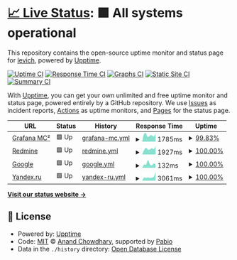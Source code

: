 # [📈 Live Status](https://levich.github.io/upptime): <!--live status--> **🟩 All systems operational**

This repository contains the open-source uptime monitor and status page for [levich](https://levich.github.io/upptime), powered by [Upptime](https://github.com/upptime/upptime).

[![Uptime CI](https://github.com/levich/upptime/workflows/Uptime%20CI/badge.svg)](https://github.com/levich/upptime/actions?query=workflow%3A%22Uptime+CI%22)
[![Response Time CI](https://github.com/levich/upptime/workflows/Response%20Time%20CI/badge.svg)](https://github.com/levich/upptime/actions?query=workflow%3A%22Response+Time+CI%22)
[![Graphs CI](https://github.com/levich/upptime/workflows/Graphs%20CI/badge.svg)](https://github.com/levich/upptime/actions?query=workflow%3A%22Graphs+CI%22)
[![Static Site CI](https://github.com/levich/upptime/workflows/Static%20Site%20CI/badge.svg)](https://github.com/levich/upptime/actions?query=workflow%3A%22Static+Site+CI%22)
[![Summary CI](https://github.com/levich/upptime/workflows/Summary%20CI/badge.svg)](https://github.com/levich/upptime/actions?query=workflow%3A%22Summary+CI%22)

With [Upptime](https://upptime.js.org), you can get your own unlimited and free uptime monitor and status page, powered entirely by a GitHub repository. We use [Issues](https://github.com/levich/upptime/issues) as incident reports, [Actions](https://github.com/levich/upptime/actions) as uptime monitors, and [Pages](https://levich.github.io/upptime) for the status page.

<!--start: status pages-->
<!-- This summary is generated by Upptime (https://github.com/upptime/upptime) -->
<!-- Do not edit this manually, your changes will be overwritten -->
<!-- prettier-ignore -->
| URL | Status | History | Response Time | Uptime |
| --- | ------ | ------- | ------------- | ------ |
| <img alt="" src="https://icons.duckduckgo.com/ip3/grafana.mc-2.ml.ico" height="13"> [Grafana MC²](https://grafana.mc-2.ml) | 🟩 Up | [grafana-mc.yml](https://github.com/levich/upptime/commits/HEAD/history/grafana-mc.yml) | <details><summary><img alt="Response time graph" src="./graphs/grafana-mc/response-time-week.png" height="20"> 1785ms</summary><br><a href="https://levich.github.io/upptime/history/grafana-mc"><img alt="Response time 1770" src="https://img.shields.io/endpoint?url=https%3A%2F%2Fraw.githubusercontent.com%2Flevich%2Fupptime%2FHEAD%2Fapi%2Fgrafana-mc%2Fresponse-time.json"></a><br><a href="https://levich.github.io/upptime/history/grafana-mc"><img alt="24-hour response time 2180" src="https://img.shields.io/endpoint?url=https%3A%2F%2Fraw.githubusercontent.com%2Flevich%2Fupptime%2FHEAD%2Fapi%2Fgrafana-mc%2Fresponse-time-day.json"></a><br><a href="https://levich.github.io/upptime/history/grafana-mc"><img alt="7-day response time 1785" src="https://img.shields.io/endpoint?url=https%3A%2F%2Fraw.githubusercontent.com%2Flevich%2Fupptime%2FHEAD%2Fapi%2Fgrafana-mc%2Fresponse-time-week.json"></a><br><a href="https://levich.github.io/upptime/history/grafana-mc"><img alt="30-day response time 1750" src="https://img.shields.io/endpoint?url=https%3A%2F%2Fraw.githubusercontent.com%2Flevich%2Fupptime%2FHEAD%2Fapi%2Fgrafana-mc%2Fresponse-time-month.json"></a><br><a href="https://levich.github.io/upptime/history/grafana-mc"><img alt="1-year response time 1770" src="https://img.shields.io/endpoint?url=https%3A%2F%2Fraw.githubusercontent.com%2Flevich%2Fupptime%2FHEAD%2Fapi%2Fgrafana-mc%2Fresponse-time-year.json"></a></details> | <details><summary><a href="https://levich.github.io/upptime/history/grafana-mc">99.83%</a></summary><a href="https://levich.github.io/upptime/history/grafana-mc"><img alt="All-time uptime 99.98%" src="https://img.shields.io/endpoint?url=https%3A%2F%2Fraw.githubusercontent.com%2Flevich%2Fupptime%2FHEAD%2Fapi%2Fgrafana-mc%2Fuptime.json"></a><br><a href="https://levich.github.io/upptime/history/grafana-mc"><img alt="24-hour uptime 100.00%" src="https://img.shields.io/endpoint?url=https%3A%2F%2Fraw.githubusercontent.com%2Flevich%2Fupptime%2FHEAD%2Fapi%2Fgrafana-mc%2Fuptime-day.json"></a><br><a href="https://levich.github.io/upptime/history/grafana-mc"><img alt="7-day uptime 99.83%" src="https://img.shields.io/endpoint?url=https%3A%2F%2Fraw.githubusercontent.com%2Flevich%2Fupptime%2FHEAD%2Fapi%2Fgrafana-mc%2Fuptime-week.json"></a><br><a href="https://levich.github.io/upptime/history/grafana-mc"><img alt="30-day uptime 99.96%" src="https://img.shields.io/endpoint?url=https%3A%2F%2Fraw.githubusercontent.com%2Flevich%2Fupptime%2FHEAD%2Fapi%2Fgrafana-mc%2Fuptime-month.json"></a><br><a href="https://levich.github.io/upptime/history/grafana-mc"><img alt="1-year uptime 99.98%" src="https://img.shields.io/endpoint?url=https%3A%2F%2Fraw.githubusercontent.com%2Flevich%2Fupptime%2FHEAD%2Fapi%2Fgrafana-mc%2Fuptime-year.json"></a></details>
| <img alt="" src="https://icons.duckduckgo.com/ip3/tasks.mc-2.ml.ico" height="13"> [Redmine](https://tasks.mc-2.ml) | 🟩 Up | [redmine.yml](https://github.com/levich/upptime/commits/HEAD/history/redmine.yml) | <details><summary><img alt="Response time graph" src="./graphs/redmine/response-time-week.png" height="20"> 1927ms</summary><br><a href="https://levich.github.io/upptime/history/redmine"><img alt="Response time 2069" src="https://img.shields.io/endpoint?url=https%3A%2F%2Fraw.githubusercontent.com%2Flevich%2Fupptime%2FHEAD%2Fapi%2Fredmine%2Fresponse-time.json"></a><br><a href="https://levich.github.io/upptime/history/redmine"><img alt="24-hour response time 2699" src="https://img.shields.io/endpoint?url=https%3A%2F%2Fraw.githubusercontent.com%2Flevich%2Fupptime%2FHEAD%2Fapi%2Fredmine%2Fresponse-time-day.json"></a><br><a href="https://levich.github.io/upptime/history/redmine"><img alt="7-day response time 1927" src="https://img.shields.io/endpoint?url=https%3A%2F%2Fraw.githubusercontent.com%2Flevich%2Fupptime%2FHEAD%2Fapi%2Fredmine%2Fresponse-time-week.json"></a><br><a href="https://levich.github.io/upptime/history/redmine"><img alt="30-day response time 1966" src="https://img.shields.io/endpoint?url=https%3A%2F%2Fraw.githubusercontent.com%2Flevich%2Fupptime%2FHEAD%2Fapi%2Fredmine%2Fresponse-time-month.json"></a><br><a href="https://levich.github.io/upptime/history/redmine"><img alt="1-year response time 2069" src="https://img.shields.io/endpoint?url=https%3A%2F%2Fraw.githubusercontent.com%2Flevich%2Fupptime%2FHEAD%2Fapi%2Fredmine%2Fresponse-time-year.json"></a></details> | <details><summary><a href="https://levich.github.io/upptime/history/redmine">100.00%</a></summary><a href="https://levich.github.io/upptime/history/redmine"><img alt="All-time uptime 100.00%" src="https://img.shields.io/endpoint?url=https%3A%2F%2Fraw.githubusercontent.com%2Flevich%2Fupptime%2FHEAD%2Fapi%2Fredmine%2Fuptime.json"></a><br><a href="https://levich.github.io/upptime/history/redmine"><img alt="24-hour uptime 100.00%" src="https://img.shields.io/endpoint?url=https%3A%2F%2Fraw.githubusercontent.com%2Flevich%2Fupptime%2FHEAD%2Fapi%2Fredmine%2Fuptime-day.json"></a><br><a href="https://levich.github.io/upptime/history/redmine"><img alt="7-day uptime 100.00%" src="https://img.shields.io/endpoint?url=https%3A%2F%2Fraw.githubusercontent.com%2Flevich%2Fupptime%2FHEAD%2Fapi%2Fredmine%2Fuptime-week.json"></a><br><a href="https://levich.github.io/upptime/history/redmine"><img alt="30-day uptime 100.00%" src="https://img.shields.io/endpoint?url=https%3A%2F%2Fraw.githubusercontent.com%2Flevich%2Fupptime%2FHEAD%2Fapi%2Fredmine%2Fuptime-month.json"></a><br><a href="https://levich.github.io/upptime/history/redmine"><img alt="1-year uptime 100.00%" src="https://img.shields.io/endpoint?url=https%3A%2F%2Fraw.githubusercontent.com%2Flevich%2Fupptime%2FHEAD%2Fapi%2Fredmine%2Fuptime-year.json"></a></details>
| <img alt="" src="https://icons.duckduckgo.com/ip3/google.com.ico" height="13"> [Google](https://google.com) | 🟩 Up | [google.yml](https://github.com/levich/upptime/commits/HEAD/history/google.yml) | <details><summary><img alt="Response time graph" src="./graphs/google/response-time-week.png" height="20"> 132ms</summary><br><a href="https://levich.github.io/upptime/history/google"><img alt="Response time 128" src="https://img.shields.io/endpoint?url=https%3A%2F%2Fraw.githubusercontent.com%2Flevich%2Fupptime%2FHEAD%2Fapi%2Fgoogle%2Fresponse-time.json"></a><br><a href="https://levich.github.io/upptime/history/google"><img alt="24-hour response time 118" src="https://img.shields.io/endpoint?url=https%3A%2F%2Fraw.githubusercontent.com%2Flevich%2Fupptime%2FHEAD%2Fapi%2Fgoogle%2Fresponse-time-day.json"></a><br><a href="https://levich.github.io/upptime/history/google"><img alt="7-day response time 132" src="https://img.shields.io/endpoint?url=https%3A%2F%2Fraw.githubusercontent.com%2Flevich%2Fupptime%2FHEAD%2Fapi%2Fgoogle%2Fresponse-time-week.json"></a><br><a href="https://levich.github.io/upptime/history/google"><img alt="30-day response time 132" src="https://img.shields.io/endpoint?url=https%3A%2F%2Fraw.githubusercontent.com%2Flevich%2Fupptime%2FHEAD%2Fapi%2Fgoogle%2Fresponse-time-month.json"></a><br><a href="https://levich.github.io/upptime/history/google"><img alt="1-year response time 128" src="https://img.shields.io/endpoint?url=https%3A%2F%2Fraw.githubusercontent.com%2Flevich%2Fupptime%2FHEAD%2Fapi%2Fgoogle%2Fresponse-time-year.json"></a></details> | <details><summary><a href="https://levich.github.io/upptime/history/google">100.00%</a></summary><a href="https://levich.github.io/upptime/history/google"><img alt="All-time uptime 100.00%" src="https://img.shields.io/endpoint?url=https%3A%2F%2Fraw.githubusercontent.com%2Flevich%2Fupptime%2FHEAD%2Fapi%2Fgoogle%2Fuptime.json"></a><br><a href="https://levich.github.io/upptime/history/google"><img alt="24-hour uptime 100.00%" src="https://img.shields.io/endpoint?url=https%3A%2F%2Fraw.githubusercontent.com%2Flevich%2Fupptime%2FHEAD%2Fapi%2Fgoogle%2Fuptime-day.json"></a><br><a href="https://levich.github.io/upptime/history/google"><img alt="7-day uptime 100.00%" src="https://img.shields.io/endpoint?url=https%3A%2F%2Fraw.githubusercontent.com%2Flevich%2Fupptime%2FHEAD%2Fapi%2Fgoogle%2Fuptime-week.json"></a><br><a href="https://levich.github.io/upptime/history/google"><img alt="30-day uptime 100.00%" src="https://img.shields.io/endpoint?url=https%3A%2F%2Fraw.githubusercontent.com%2Flevich%2Fupptime%2FHEAD%2Fapi%2Fgoogle%2Fuptime-month.json"></a><br><a href="https://levich.github.io/upptime/history/google"><img alt="1-year uptime 100.00%" src="https://img.shields.io/endpoint?url=https%3A%2F%2Fraw.githubusercontent.com%2Flevich%2Fupptime%2FHEAD%2Fapi%2Fgoogle%2Fuptime-year.json"></a></details>
| <img alt="" src="https://icons.duckduckgo.com/ip3/yandex.ru.ico" height="13"> [Yandex.ru](https://yandex.ru) | 🟩 Up | [yandex-ru.yml](https://github.com/levich/upptime/commits/HEAD/history/yandex-ru.yml) | <details><summary><img alt="Response time graph" src="./graphs/yandex-ru/response-time-week.png" height="20"> 3061ms</summary><br><a href="https://levich.github.io/upptime/history/yandex-ru"><img alt="Response time 2807" src="https://img.shields.io/endpoint?url=https%3A%2F%2Fraw.githubusercontent.com%2Flevich%2Fupptime%2FHEAD%2Fapi%2Fyandex-ru%2Fresponse-time.json"></a><br><a href="https://levich.github.io/upptime/history/yandex-ru"><img alt="24-hour response time 6776" src="https://img.shields.io/endpoint?url=https%3A%2F%2Fraw.githubusercontent.com%2Flevich%2Fupptime%2FHEAD%2Fapi%2Fyandex-ru%2Fresponse-time-day.json"></a><br><a href="https://levich.github.io/upptime/history/yandex-ru"><img alt="7-day response time 3061" src="https://img.shields.io/endpoint?url=https%3A%2F%2Fraw.githubusercontent.com%2Flevich%2Fupptime%2FHEAD%2Fapi%2Fyandex-ru%2Fresponse-time-week.json"></a><br><a href="https://levich.github.io/upptime/history/yandex-ru"><img alt="30-day response time 2827" src="https://img.shields.io/endpoint?url=https%3A%2F%2Fraw.githubusercontent.com%2Flevich%2Fupptime%2FHEAD%2Fapi%2Fyandex-ru%2Fresponse-time-month.json"></a><br><a href="https://levich.github.io/upptime/history/yandex-ru"><img alt="1-year response time 2807" src="https://img.shields.io/endpoint?url=https%3A%2F%2Fraw.githubusercontent.com%2Flevich%2Fupptime%2FHEAD%2Fapi%2Fyandex-ru%2Fresponse-time-year.json"></a></details> | <details><summary><a href="https://levich.github.io/upptime/history/yandex-ru">100.00%</a></summary><a href="https://levich.github.io/upptime/history/yandex-ru"><img alt="All-time uptime 100.00%" src="https://img.shields.io/endpoint?url=https%3A%2F%2Fraw.githubusercontent.com%2Flevich%2Fupptime%2FHEAD%2Fapi%2Fyandex-ru%2Fuptime.json"></a><br><a href="https://levich.github.io/upptime/history/yandex-ru"><img alt="24-hour uptime 100.00%" src="https://img.shields.io/endpoint?url=https%3A%2F%2Fraw.githubusercontent.com%2Flevich%2Fupptime%2FHEAD%2Fapi%2Fyandex-ru%2Fuptime-day.json"></a><br><a href="https://levich.github.io/upptime/history/yandex-ru"><img alt="7-day uptime 100.00%" src="https://img.shields.io/endpoint?url=https%3A%2F%2Fraw.githubusercontent.com%2Flevich%2Fupptime%2FHEAD%2Fapi%2Fyandex-ru%2Fuptime-week.json"></a><br><a href="https://levich.github.io/upptime/history/yandex-ru"><img alt="30-day uptime 100.00%" src="https://img.shields.io/endpoint?url=https%3A%2F%2Fraw.githubusercontent.com%2Flevich%2Fupptime%2FHEAD%2Fapi%2Fyandex-ru%2Fuptime-month.json"></a><br><a href="https://levich.github.io/upptime/history/yandex-ru"><img alt="1-year uptime 100.00%" src="https://img.shields.io/endpoint?url=https%3A%2F%2Fraw.githubusercontent.com%2Flevich%2Fupptime%2FHEAD%2Fapi%2Fyandex-ru%2Fuptime-year.json"></a></details>

<!--end: status pages-->

[**Visit our status website →**](https://levich.github.io/upptime)

## 📄 License

- Powered by: [Upptime](https://github.com/upptime/upptime)
- Code: [MIT](./LICENSE) © [Anand Chowdhary](https://anandchowdhary.com), supported by [Pabio](https://pabio.com)
- Data in the `./history` directory: [Open Database License](https://opendatacommons.org/licenses/odbl/1-0/)
